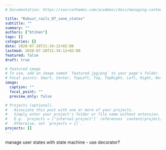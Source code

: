 ```yaml
---
# Documentation: https://sourcethemes.com/academic/docs/managing-content/

title: "Robust_rails_07_sane_states"
subtitle: ""
summary: ""
authors: ["btihen"]
tags: []
categories: []
date: 2020-07-20T21:34:12+02:00
lastmod: 2020-07-20T21:34:12+02:00
featured: false
draft: true

# Featured image
# To use, add an image named `featured.jpg/png` to your page's folder.
# Focal points: Smart, Center, TopLeft, Top, TopRight, Left, Right, BottomLeft, Bottom, BottomRight.
image:
  caption: ""
  focal_point: ""
  preview_only: false

# Projects (optional).
#   Associate this post with one or more of your projects.
#   Simply enter your project's folder or file name without extension.
#   E.g. `projects = ["internal-project"]` references `content/project/deep-learning/index.md`.
#   Otherwise, set `projects = []`.
projects: []
---
```

manage user states with state machine - use decorator?

